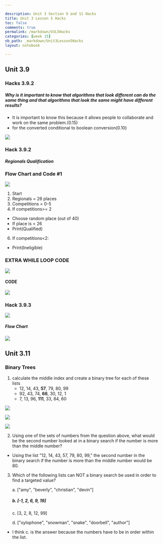 ```yaml
--- 

description: Unit 3 Section 9 and 11 Hacks
title: Unit 3 Lesson 5 Hacks
toc: false
comments: true
permalink: /markdown/U3L5Hacks
categories: [week 15]
nb_path: _markdown/Unit3Lesson5Hacks
layout: notebook

---
```



## Unit 3.9

### Hacks 3.9.2

##### Why is it important to know that algorithms that look different can do the same thing and that algorithms that look the same might have different results?
- It is important to know this because it allows people to collaborate and work on the same problem.(0.15)
- for the converted conditional to boolean conversion(0.10)

![]({{site.baseurl}}/images/goPractice.png)

### Hack 3.9.2

##### Regionals Qualification

### Flow Chart and Code #1

![]({{site.baseurl}}/images/FlowChart1.png)

1. Start
2. Regionals = 26 places
3. Competitions = 0-5
5. If competitions>= 2
- Choose random place (out of 40)
- If place is < 26
- Print(Qualified)
6. If competitions<2:
- Print(Ineligible)

### EXTRA WHILE LOOP CODE

![]({{site.baseurl}}/images/minNumWhile.png)

#### CODE

![]({{site.baseurl}}/images/FixQualifiedRegionals.png)


### Hack 3.9.3

![]({{site.baseurl}}/images/numGuessQuiz.png)


##### Flow Chart

![]({{site.baseurl}}/images/NumberGameFlow.png)


## Unit 3.11

### Binary Trees

1. calculate the middle index and create a binary tree for each of these lists
    - 12, 14, 43, **57**, 79, 80, 99
    - 92, 43, 74, **66**, 30, 12, 1
    - 7, 13, 96, **111**, 33, 84, 60

![]({{site.baseurl}}/images/binaryTree1.png)

![]({{site.baseurl}}/images/binaryTree2.png)

![]({{site.baseurl}}/images/binaryTree3.png)



2. Using one of the sets of numbers from the question above, what would be the second number looked at in a binary search if the number is more than the middle number?

- Using the list "12, 14, 43, 57, 79, 80, 99," the second number in the binary search if the number is more than the middle number would be 80.

3. Which of the following lists can NOT a binary search be used in order to find a targeted value?

    a. ["amy", "beverly", "christian", "devin"]

    ##### b. [-1, 2, 6, 9, 19]

    c. [3, 2, 8, 12, 99]
    
    d. ["xylophone", "snowman", "snake", "doorbell", "author"]

- I think c. is the answer because the numbers have to be in order within the list.